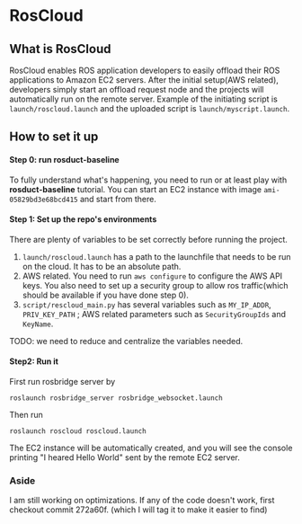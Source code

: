 # RosCloud 



## What is RosCloud 

RosCloud enables ROS application developers to easily offload their ROS applications to Amazon EC2 servers. After the initial setup(AWS related), developers simply start an offload request node and the projects will automatically run on the remote server. Example of the initiating script is ```launch/roscloud.launch``` and the uploaded script is ```launch/myscript.launch```. 



## How to set it up

#### Step 0: run rosduct-baseline 

To fully understand what's happening, you need to run or at least play with **rosduct-baseline** tutorial. You can start an EC2 instance with image ```ami-05829bd3e68bcd415```  and start from there. 



#### Step 1:  Set up the repo's environments

There are plenty of variables to be set correctly before running the project. 

1. ```launch/roscloud.launch``` has a path to the launchfile that needs to be run on the cloud. It has to be an absolute path. 
2. AWS related. You need to run ```aws configure``` to configure the AWS API keys. You also need to set up a security group to allow ros traffic(which should be available if you have done step 0). 
3. ```script/rescloud_main.py``` has several variables such as ```MY_IP_ADDR```, ```PRIV_KEY_PATH```  ; AWS related parameters such as ```SecurityGroupIds``` and ```KeyName```. 

TODO: we need to reduce and centralize the variables needed. 


#### Step2: Run it 

First run rosbridge server by 

```
roslaunch rosbridge_server rosbridge_websocket.launch
```



Then run 

````
roslaunch roscloud roscloud.launch 
````

The EC2 instance will be automatically created, and you will see the console printing "I heared Hello World" sent by the remote EC2 server. 


### Aside

I am still working on optimizations. If any of the code doesn't work, first checkout commit 272a60f. (which I will tag it to make it easier to find)


